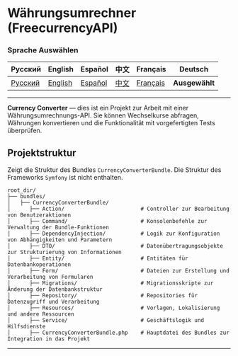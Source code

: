 # Währungsumrechner (FreecurrencyAPI)

### Sprache Auswählen

| Русский                          | English | Español | 中文 | Français | Deutsch |
|----------------------------------|------------|------------|-----------|-------------|----------|
| [Русский](../../../../README.md) | [English](README_en.md) | [Español](README_es.md) | [中文](README_zh.md) | [Français](README_fr.md) | **Ausgewählt** |

---

**Currency Converter** — dies ist ein Projekt zur Arbeit mit einer Währungsumrechnungs-API. Sie können Wechselkurse abfragen, Währungen konvertieren und die Funktionalität mit vorgefertigten Tests überprüfen.

## Projektstruktur

Zeigt die Struktur des Bundles `CurrencyConverterBundle`. Die Struktur des Frameworks `Symfony` ist nicht enthalten.

```plaintext
root_dir/
├── bundles/
│   ├── CurrencyConverterBundle/
│      ├── Action/                        # Controller zur Bearbeitung von Benutzeraktionen
│      ├── Command/                       # Konsolenbefehle zur Verwaltung der Bundle-Funktionen
│      ├── DependencyInjection/           # Logik zur Konfiguration von Abhängigkeiten und Parametern
│      ├── DTO/                           # Datenübertragungsobjekte zur Strukturierung von Informationen
│      ├── Entity/                        # Entitäten für Datenbankoperationen
│      ├── Form/                          # Dateien zur Erstellung und Verarbeitung von Formularen
│      ├── Migrations/                    # Migrationsskripte zur Änderung der Datenbankstruktur
│      ├── Repository/                    # Repositories für Datenzugriff und Verarbeitung
│      ├── Resources/                     # Vorlagen, Lokalisierung und andere Ressourcen
│      ├── Service/                       # Geschäftslogik und Hilfsdienste
│      ├── CurrencyConverterBundle.php    # Hauptdatei des Bundles zur Integration in das Projekt
```

---
